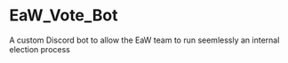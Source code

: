 # EaW_Vote_Bot
A custom Discord bot to allow the EaW team to run seemlessly an internal election process
